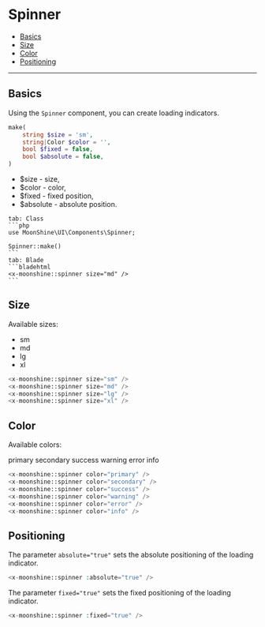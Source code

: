 # Spinner

- [Basics](#basics)
- [Size](#size)
- [Color](#color)
- [Positioning](#position)

---

<a name="basics"></a>
## Basics

Using the `Spinner` component, you can create loading indicators.

```php
make(
    string $size = 'sm',
    string|Color $color = '',
    bool $fixed = false,
    bool $absolute = false,
)
```

- $size - size,
- $color - color,
- $fixed - fixed position,
- $absolute - absolute position.

~~~tabs
tab: Class
```php
use MoonShine\UI\Components\Spinner;

Spinner::make()
```
tab: Blade
```bladehtml
<x-moonshine::spinner size="md" />
```
~~~

<a name="size"></a>
## Size

Available sizes:

- sm
- md
- lg
- xl

```php
<x-moonshine::spinner size="sm" />
<x-moonshine::spinner size="md" />
<x-moonshine::spinner size="lg" />
<x-moonshine::spinner size="xl" />
```

<a name="color"></a>
## Color

Available colors:

<span class="badge badge-primary">primary</span>
<span class="badge badge-secondary">secondary</span>
<span class="badge badge-success">success</span>
<span class="badge badge-warning">warning</span>
<span class="badge badge-error">error</span>
<span class="badge badge-info">info</span>

```php
<x-moonshine::spinner color="primary" />
<x-moonshine::spinner color="secondary" />
<x-moonshine::spinner color="success" />
<x-moonshine::spinner color="warning" />
<x-moonshine::spinner color="error" />
<x-moonshine::spinner color="info" />
```

<a name="position"></a>
## Positioning

The parameter `absolute="true"` sets the absolute positioning of the loading indicator.

```php
<x-moonshine::spinner :absolute="true" />
```

The parameter `fixed="true"` sets the fixed positioning of the loading indicator.

```php
<x-moonshine::spinner :fixed="true" />
```
